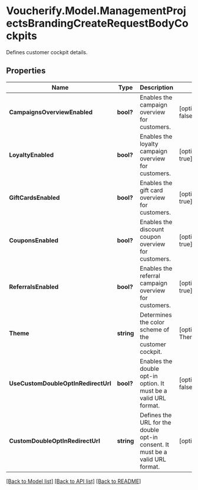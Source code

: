 # Voucherify.Model.ManagementProjectsBrandingCreateRequestBodyCockpits
Defines customer cockpit details.

## Properties

Name | Type | Description | Notes
------------ | ------------- | ------------- | -------------
**CampaignsOverviewEnabled** | **bool?** | Enables the campaign overview for customers. | [optional] [default to false]
**LoyaltyEnabled** | **bool?** | Enables the loyalty campaign overview for customers. | [optional] [default to true]
**GiftCardsEnabled** | **bool?** | Enables the gift card overview for customers. | [optional] [default to true]
**CouponsEnabled** | **bool?** | Enables the discount coupon overview for customers. | [optional] [default to true]
**ReferralsEnabled** | **bool?** | Enables the referral campaign overview for customers. | [optional] [default to true]
**Theme** | **string** | Determines the color scheme of the customer cockpit. | [optional] [default to ThemeEnum.Default]
**UseCustomDoubleOptInRedirectUrl** | **bool?** | Enables the double opt-in option. It must be a valid URL format. | [optional] [default to false]
**CustomDoubleOptInRedirectUrl** | **string** | Defines the URL for the double opt-in consent. It must be a valid URL format. | [optional] 

[[Back to Model list]](../README.md#documentation-for-models) [[Back to API list]](../README.md#documentation-for-api-endpoints) [[Back to README]](../README.md)

